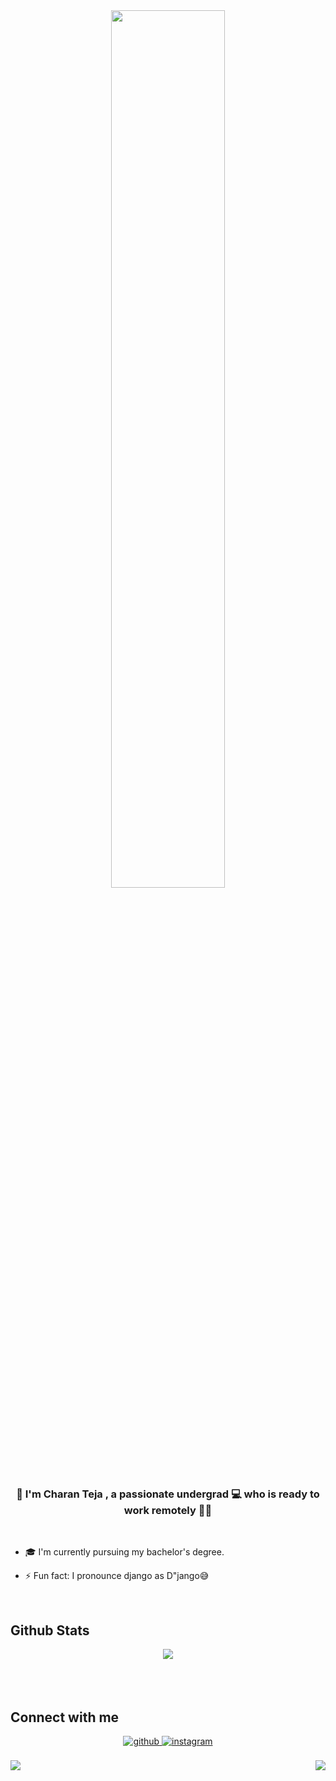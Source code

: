 <div align="center">
<img src="https://rishavanand.github.io/static/images/greetings.gif" align="center" style="width: 60%" />
</div>  
  

<div align="center"><h3>🎯 I'm Charan Teja , a passionate undergrad 💻 who is ready to work remotely 👨‍💻 </h3></div>  


<br/>

- 🎓 I'm currently pursuing my bachelor's degree.
  

- ⚡ Fun fact: I pronounce django as D"jango😅  
  

<br/>  


## Github Stats  
<div align="center"><img src="https://github-readme-stats.vercel.app/api?username=charanteja00173&show_icons=true&count_private=true&hide_border=true" align="center" /></div>  


<br/>  

  

<br/>  

<br/>  

## Connect with me  
<div align="center">
<a href="https://github.com/charanteja00173" target="_blank">
<img src=https://img.shields.io/badge/github-%2324292e.svg?&style=for-the-badge&logo=github&logoColor=white alt=github style="margin-bottom: 5px;" />
</a>
<a href="https://instagram.com/charanteja001" target="_blank">
<img src=https://img.shields.io/badge/instagram-%23000000.svg?&style=for-the-badge&logo=instagram&logoColor=white alt=instagram style="margin-bottom: 5px;" />
</a>  
</div>  
<br/>

<div align="left">
<img src="https://komarev.com/ghpvc/?username=charanteja00173&&style=flat-square" align="left" />
</div>
<div align="right">
            <a href="https://www.buymeacoffee.com/charanteja00173" target="_blank" style="display: inline-block;">
                <img
                    src="https://img.shields.io/badge/Donate-Buy%20Me%20A%20Coffee-orange.svg?style=flat-square&logo=buymeacoffee" 
                    align="right"
                />
            </a></div>
